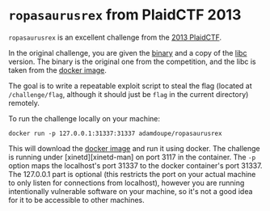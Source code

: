 
# `ropasaurusrex` from PlaidCTF 2013

`ropasaurusrex` is an excellent challenge from the [2013 PlaidCTF][pctf-2013].

In the original challenge, you are given the [binary][binary] and a
copy of the [libc][libc] version. The binary is the original one from
the competition, and the libc is taken from the
[docker image][docker-container].

The goal is to write a repeatable exploit script to steal the flag
(located at `/challenge/flag`, although it should just be `flag` in
the current directory) remotely.

To run the challenge locally on your machine:

	docker run -p 127.0.0.1:31337:31337 adamdoupe/ropasaurusrex

This will download the [docker image][docker-container] and run it
using docker. The challenge is running under [xinetd][xinetd-man] on
port 3117 in the container. The `-p` option maps the localhost's port
31337 to the docker container's port 31337. The 127.0.0.1 part is
optional (this restricts the port on your actual machine to only
listen for connections from localhost), however you are running
intentionally vulnerable software on your machine, so it's not a good
idea for it to be accessible to other machines. 


[pctf-2013]: https://ctftime.org/event/64
[binary]: ropasaurusrex-85a84f36f81e11f720b1cf5ea0d1fb0d5a603c0d
[libc]: libc.so.6
[docker-container]: https://hub.docker.com/r/adamdoupe/ropasaurusrex/
[xinetd]: https://linux.die.net/man/8/xinetd
